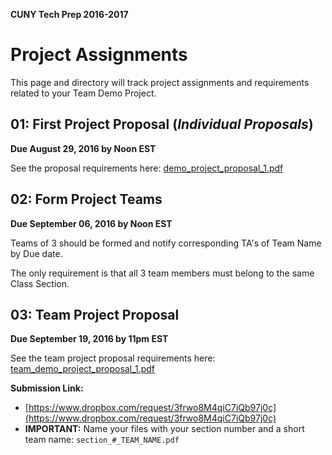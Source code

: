 **CUNY Tech Prep 2016-2017**
# Project Assignments

This page and directory will track project assignments and requirements related to your Team Demo Project.

## 01: First Project Proposal (_Individual Proposals_)
**Due August 29, 2016 by Noon EST**

See the proposal requirements here: [demo_project_proposal_1.pdf](demo_project_proposal_1.pdf)


## 02: Form Project Teams
**Due September 06, 2016 by Noon EST**

Teams of 3 should be formed and notify corresponding TA's of Team Name by Due date.

The only requirement is that all 3 team members must belong to the same Class Section.

## 03: Team Project Proposal
**Due September 19, 2016 by 11pm EST**

See the team project proposal requirements here: [team_demo_project_proposal_1.pdf](team_demo_project_proposal_1.pdf)

**Submission Link:** 

- [https://www.dropbox.com/request/3frwo8M4qiC7iQb97j0c](https://www.dropbox.com/request/3frwo8M4qiC7iQb97j0c)
- **IMPORTANT:** Name your files with your section number and a short team name: `section_#_TEAM_NAME.pdf`


